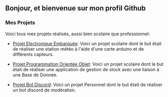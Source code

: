 ## Bonjour, et bienvenue sur mon profil Github

### Mes Projets
Voici tous mes projets réalisés, aussi bien scolaire que professionnel:

* [Projet Electronique Embarquée](https://github.com/SourcierDeVerite/Station_Meteo): 
Voici un projet scolaire dont le but était de réaliser une station météo à l'aide d'une carte arduino et de différents capteurs.

* [Projet Programmation Orientée Objet](https://github.com/SourcierDeVerite/Projet_POO): 
Voici un projet scolaire dont le but était de réaliser une application de gestion de stock avec une liaison à une Base de Donnée.

* [Projet Bot Discord](https://github.com/SourcierDeVerite/BotMenu): 
Voici un projet Personnel dont le but était de réaliser un bot discord de modération.
